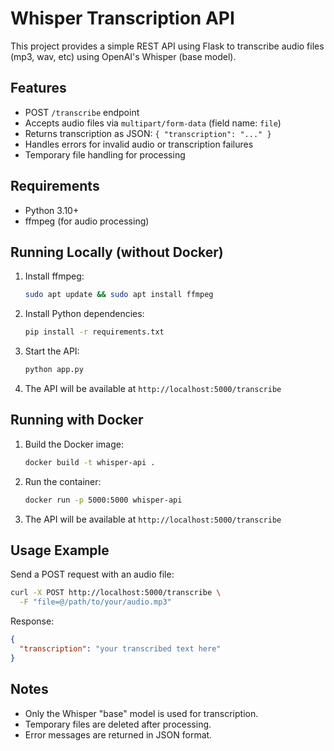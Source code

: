 # Whisper Transcription API

This project provides a simple REST API using Flask to transcribe audio files (mp3, wav, etc) using OpenAI's Whisper (base model).

## Features

- POST `/transcribe` endpoint
- Accepts audio files via `multipart/form-data` (field name: `file`)
- Returns transcription as JSON: `{ "transcription": "..." }`
- Handles errors for invalid audio or transcription failures
- Temporary file handling for processing

## Requirements

- Python 3.10+
- ffmpeg (for audio processing)

## Running Locally (without Docker)

1. Install ffmpeg:
   ```sh
   sudo apt update && sudo apt install ffmpeg
   ```
2. Install Python dependencies:
   ```sh
   pip install -r requirements.txt
   ```
3. Start the API:
   ```sh
   python app.py
   ```
4. The API will be available at `http://localhost:5000/transcribe`

## Running with Docker

1. Build the Docker image:
   ```sh
   docker build -t whisper-api .
   ```
2. Run the container:
   ```sh
   docker run -p 5000:5000 whisper-api
   ```
3. The API will be available at `http://localhost:5000/transcribe`

## Usage Example

Send a POST request with an audio file:

```sh
curl -X POST http://localhost:5000/transcribe \
  -F "file=@/path/to/your/audio.mp3"
```

Response:

```json
{
  "transcription": "your transcribed text here"
}
```

## Notes

- Only the Whisper "base" model is used for transcription.
- Temporary files are deleted after processing.
- Error messages are returned in JSON format.
